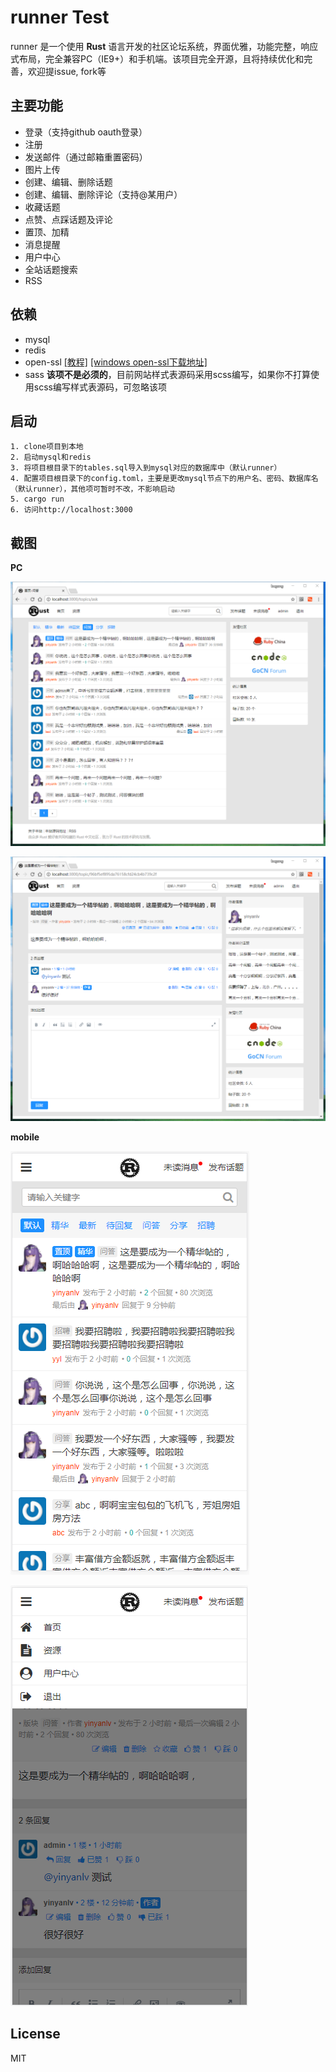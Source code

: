 # runner Test 

runner 是一个使用 **Rust** 语言开发的社区论坛系统，界面优雅，功能完整，响应式布局，完全兼容PC（IE9+）和手机端。该项目完全开源，且将持续优化和完善，欢迎提issue, fork等

## 主要功能
* 登录（支持github oauth登录）
* 注册
* 发送邮件（通过邮箱重置密码）
* 图片上传
* 创建、编辑、删除话题
* 创建、编辑、删除评论（支持@某用户）
* 收藏话题
* 点赞、点踩话题及评论
* 置顶、加精
* 消息提醒
* 用户中心
* 全站话题搜索
* RSS

## 依赖
* mysql
* redis
* open-ssl  [[教程]](https://github.com/sfackler/rust-openssl)  [[windows open-ssl下载地址]](http://slproweb.com/products/Win32OpenSSL.html)
* sass  **该项不是必须的**，目前网站样式表源码采用scss编写，如果你不打算使用scss编写样式表源码，可忽略该项

## 启动
```
1. clone项目到本地
2. 启动mysql和redis
3. 将项目根目录下的tables.sql导入到mysql对应的数据库中（默认runner）
4. 配置项目根目录下的config.toml，主要是更改mysql节点下的用户名、密码、数据库名（默认runner），其他项可暂时不改，不影响启动
5. cargo run
6. 访问http://localhost:3000
```

## 截图

**PC**

![pc_1 主页](screenshot/pc_1.png)

![pc_2 话题页](screenshot/pc_2.png)

**mobile**

![mobile_1 主页](screenshot/mobile_1.png)

![mobile_2 话题页](screenshot/mobile_2.png)


## License
MIT